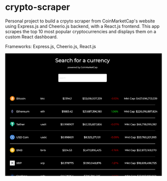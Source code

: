 # crypto-scraper

Personal project to build a crpyto scraper from CoinMarketCap's website using Express.js and Cheerio.js backend, with a React.js frontend. This app scrapes the top 10 most popular cryptocurrencies and displays them on a custom React dashboard.

Frameworks: Express.js, Cheerio.js, React.js

![Screenshot](/assets/crypto.png)
